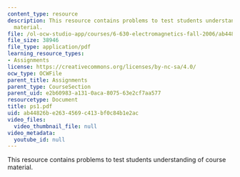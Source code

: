```yaml
---
content_type: resource
description: This resource contains problems to test students understanding of course
  material.
file: /ol-ocw-studio-app/courses/6-630-electromagnetics-fall-2006/ab44826be2634569c413bf0c84b1e2ac_ps1.pdf
file_size: 38946
file_type: application/pdf
learning_resource_types:
- Assignments
license: https://creativecommons.org/licenses/by-nc-sa/4.0/
ocw_type: OCWFile
parent_title: Assignments
parent_type: CourseSection
parent_uid: e2b60983-a131-0aca-8075-63e2cf7aa577
resourcetype: Document
title: ps1.pdf
uid: ab44826b-e263-4569-c413-bf0c84b1e2ac
video_files:
  video_thumbnail_file: null
video_metadata:
  youtube_id: null
---
```

This resource contains problems to test students understanding of course material.